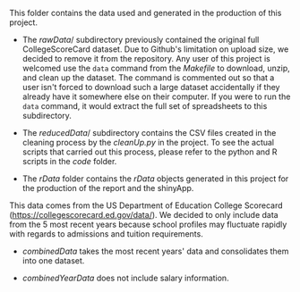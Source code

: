 This folder contains the data used and generated in the production of this project.

* The *rawData*/ subdirectory previously contained the original full CollegeScoreCard dataset. Due to Github's limitation on upload size, we decided to remove it from the repository. Any user of this project is welcomed use the ```data``` command from the *Makefile* to download, unzip, and clean up the dataset. The command is commented out so that a user isn't forced to download such a large dataset accidentally if they already have it somewhere else on their computer. If you were to run the ```data``` command, it would extract the full set of spreadsheets to this subdirectory.

* The *reducedData*/ subdirectory contains the CSV files created in the cleaning process by the *cleanUp.py* in the project. To see the actual scripts that carried out this process, please refer to the python and R scripts in the *code* folder.

* The *rData* folder contains the *rData* objects generated in this project for the production of the report and the shinyApp.

This data comes from the US Department of Education College Scorecard (https://collegescorecard.ed.gov/data/). We decided to only include data from the 5 most recent years because school profiles may fluctuate rapidly with regards to admissions and tuition requirements. 

* *combinedData* takes the most recent years' data and consolidates them into one dataset. 

* *combinedYearData* does not include salary information.